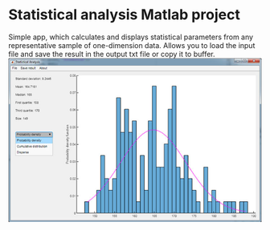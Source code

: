 # Statistical analysis Matlab project
Simple app, which calculates and displays statistical parameters from any representative sample of one-dimension data.
Allows you to load the input file and save the result in the output txt file or copy it to buffer.
![Screen](./screen.jpg)
